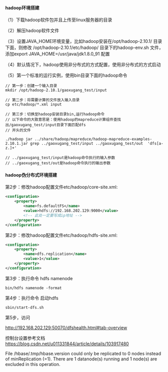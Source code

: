 #### hadoop环境搭建

（1）下载hadoop软件包并且上传至linux服务器的目录

（2）解压hadoop软件文件

（3）设置JAVA_HOME环境变量，比如hadoop安装在/opt/hadoop-2.10.1/  目录下面，则修改  /opt/hadoop-2.10.1/etc/hadoop/ 目录下的hadoop-env.sh 文件，添加export JAVA_HOME=/usr/java/jdk1.8.0_91 配置

（4）默认情况下，hadoop使用非分布式的方式配置，使用非分布式的方式启动

（5）第一个标准的运行实例，使用bin目录下面的hadoop命令

```shell
// 第一步：创建一个输入目录
mkdir /opt/hadoop-2.10.1/gaoxugang_test/input

// 第二步：将需要计算的文件放入输入目录
cp etc/hadoop/*.xml input

// 第三步：切换至hadoop安装目录bin,运行hadoop命令
// 以下命令的大致意思是：使用hadoop的mapreduce计算组件查找出/gaoxugang_test/input目录下面匹配dfs
// 开头的文件

./hadoop jar ../share/hadoop/mapreduce/hadoop-mapreduce-examples-2.10.1.jar grep ../gaoxugang_test/input ../gaoxugang_test/out  'dfs[a-z.]+'

// ../gaoxugang_test/input是hadoop命令执行的输入参数
// ../gaoxugang_test/out是hadoop命令执行的输出参数
```

#### hadoop伪分布式环境搭建



第2步：修改hadoop配置文件etc/hadoop/core-site.xml:

```xml
<configuration>
    <property>
        <name>fs.defaultFS</name>
        <value>hdfs://192.168.202.129:9000</value>
        <!-- 此处一定要写成ip地址 -->
    </property>
</configuration>
```

第2步：修改hadoop配置文件etc/hadoop/hdfs-site.xml:

```xml
<configuration>
    <property>
        <name>dfs.replication</name>
        <value>1</value>
    </property>
</configuration>
```

第3步：执行命令 hdfs namenode

```shell
bin/hdfs namenode -format
```

第4步：执行命令 启动hdfs

```shell
sbin/start-dfs.sh
```

第5步，访问

http://192.168.202.129:50070/dfshealth.html#tab-overview

控制台设置参考文档  https://blog.csdn.net/u011331844/article/details/103917480

File /hbase/.tmp/hbase.version could only be replicated to 0 nodes instead of minReplication (=1).  There are 1 datanode(s) running and 1 node(s) are excluded in this operation.